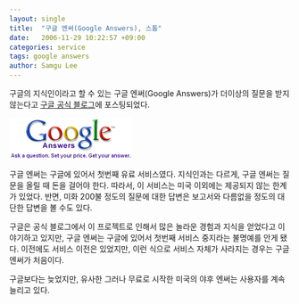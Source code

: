 ```yaml
---
layout: single
title:  "구글 엔써(Google Answers), 스톱"
date:   2006-11-29 10:22:57 +09:00
categories: service
tags: google answers
author: Samgu Lee
---
```

구글의 지식인이라고 할 수 있는 구글 엔써(Google Answers)가 더이상의 질문을 받지 않는다고 [구글 공식 블로그](http://googleblog.blogspot.com/2006/11/adieu-to-google-answers.html)에 포스팅되었다.

![구글 엔써(Google Answers) 로고](/assets/google-answers-stopped.gif)

구글 엔써는 구글에 있어서 첫번째 유료 서비스였다. 지식인과는 다르게, 구글 엔써는 질문을 올릴 때 돈을 걸어야 한다. 따라서, 이 서비스는 미국 이외에는 제공되지 않는 한계가 있었다. 반면, 미화 200불 정도의 질문에 대한 답변은 보고서와 다름없을 정도의 대단한 답변을 볼 수도 있다.

구글은 공식 블로그에서 이 프로젝트로 인해서 많은 놀라운 경험과 지식을 얻었다고 이야기하고 있지만, 구글 엔써는 구글에 있어서 첫번째 서비스 중지라는 불명예를 안게 됐다. 이전에도 서비스 이전은 있었지만, 이런 식으로 서비스 자체가 사라지는 경우는 구글 엔써가 처음이다.

구글보다는 늦었지만, 유사한 그러나 무료로 시작한 미국의 야후 엔써는 사용자를 계속 늘리고 있다.
